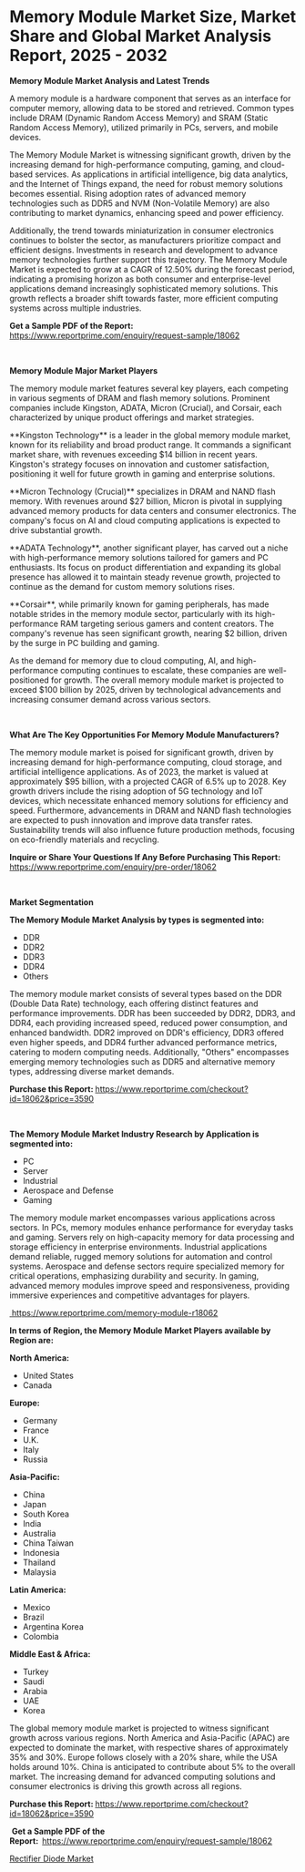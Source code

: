 <p><h1>Memory Module Market Size, Market Share and Global Market Analysis Report, 2025 - 2032</h1></p><p><strong>Memory Module Market Analysis and Latest Trends</strong></p>
<p><p>A memory module is a hardware component that serves as an interface for computer memory, allowing data to be stored and retrieved. Common types include DRAM (Dynamic Random Access Memory) and SRAM (Static Random Access Memory), utilized primarily in PCs, servers, and mobile devices. </p><p>The Memory Module Market is witnessing significant growth, driven by the increasing demand for high-performance computing, gaming, and cloud-based services. As applications in artificial intelligence, big data analytics, and the Internet of Things expand, the need for robust memory solutions becomes essential. Rising adoption rates of advanced memory technologies such as DDR5 and NVM (Non-Volatile Memory) are also contributing to market dynamics, enhancing speed and power efficiency.</p><p>Additionally, the trend towards miniaturization in consumer electronics continues to bolster the sector, as manufacturers prioritize compact and efficient designs. Investments in research and development to advance memory technologies further support this trajectory. The Memory Module Market is expected to grow at a CAGR of 12.50% during the forecast period, indicating a promising horizon as both consumer and enterprise-level applications demand increasingly sophisticated memory solutions. This growth reflects a broader shift towards faster, more efficient computing systems across multiple industries.</p></p>
<p><strong>Get a Sample PDF of the Report:&nbsp;</strong> <a href="https://www.reportprime.com/enquiry/request-sample/18062?utm_campaign=1159&utm_medium=2&utm_source=Github&utm_content=ia&utm_term=18032025&utm_id=memory-module">https://www.reportprime.com/enquiry/request-sample/18062</a></p>
<p>&nbsp;</p>
<p><strong>Memory Module Major Market Players</strong></p>
<p><p>The memory module market features several key players, each competing in various segments of DRAM and flash memory solutions. Prominent companies include Kingston, ADATA, Micron (Crucial), and Corsair, each characterized by unique product offerings and market strategies.</p><p>**Kingston Technology** is a leader in the global memory module market, known for its reliability and broad product range. It commands a significant market share, with revenues exceeding $14 billion in recent years. Kingston's strategy focuses on innovation and customer satisfaction, positioning it well for future growth in gaming and enterprise solutions.</p><p>**Micron Technology (Crucial)** specializes in DRAM and NAND flash memory. With revenues around $27 billion, Micron is pivotal in supplying advanced memory products for data centers and consumer electronics. The company's focus on AI and cloud computing applications is expected to drive substantial growth.</p><p>**ADATA Technology**, another significant player, has carved out a niche with high-performance memory solutions tailored for gamers and PC enthusiasts. Its focus on product differentiation and expanding its global presence has allowed it to maintain steady revenue growth, projected to continue as the demand for custom memory solutions rises.</p><p>**Corsair**, while primarily known for gaming peripherals, has made notable strides in the memory module sector, particularly with its high-performance RAM targeting serious gamers and content creators. The company's revenue has seen significant growth, nearing $2 billion, driven by the surge in PC building and gaming.</p><p>As the demand for memory due to cloud computing, AI, and high-performance computing continues to escalate, these companies are well-positioned for growth. The overall memory module market is projected to exceed $100 billion by 2025, driven by technological advancements and increasing consumer demand across various sectors.</p></p>
<p>&nbsp;</p>
<p><strong>What Are The Key Opportunities For Memory Module Manufacturers?</strong></p>
<p><p>The memory module market is poised for significant growth, driven by increasing demand for high-performance computing, cloud storage, and artificial intelligence applications. As of 2023, the market is valued at approximately $95 billion, with a projected CAGR of 6.5% up to 2028. Key growth drivers include the rising adoption of 5G technology and IoT devices, which necessitate enhanced memory solutions for efficiency and speed. Furthermore, advancements in DRAM and NAND flash technologies are expected to push innovation and improve data transfer rates. Sustainability trends will also influence future production methods, focusing on eco-friendly materials and recycling.</p></p>
<p><strong>Inquire or Share Your Questions If Any Before Purchasing This Report:</strong> <a href="https://www.reportprime.com/enquiry/pre-order/18062?utm_campaign=1159&utm_medium=2&utm_source=Github&utm_content=ia&utm_term=18032025&utm_id=memory-module">https://www.reportprime.com/enquiry/pre-order/18062</a></p>
<p>&nbsp;</p>
<p><strong>Market Segmentation</strong></p>
<p><strong>The Memory Module Market Analysis by types is segmented into:</strong></p>
<p><ul><li>DDR</li><li>DDR2</li><li>DDR3</li><li>DDR4</li><li>Others</li></ul></p>
<p><p>The memory module market consists of several types based on the DDR (Double Data Rate) technology, each offering distinct features and performance improvements. DDR has been succeeded by DDR2, DDR3, and DDR4, each providing increased speed, reduced power consumption, and enhanced bandwidth. DDR2 improved on DDR's efficiency, DDR3 offered even higher speeds, and DDR4 further advanced performance metrics, catering to modern computing needs. Additionally, "Others" encompasses emerging memory technologies such as DDR5 and alternative memory types, addressing diverse market demands.</p></p>
<p><strong>Purchase this Report:&nbsp;</strong><a href="https://www.reportprime.com/checkout?id=18062&price=3590&utm_campaign=1159&utm_medium=2&utm_source=Github&utm_content=ia&utm_term=18032025&utm_id=memory-module">https://www.reportprime.com/checkout?id=18062&price=3590</a></p>
<p>&nbsp;</p>
<p><strong>The Memory Module Market Industry Research by Application is segmented into:</strong></p>
<p><ul><li>PC</li><li>Server</li><li>Industrial</li><li>Aerospace and Defense</li><li>Gaming</li></ul></p>
<p><p>The memory module market encompasses various applications across sectors. In PCs, memory modules enhance performance for everyday tasks and gaming. Servers rely on high-capacity memory for data processing and storage efficiency in enterprise environments. Industrial applications demand reliable, rugged memory solutions for automation and control systems. Aerospace and defense sectors require specialized memory for critical operations, emphasizing durability and security. In gaming, advanced memory modules improve speed and responsiveness, providing immersive experiences and competitive advantages for players.</p></p>
<p><a href="https://www.reportprime.com/memory-module-r18062?utm_campaign=1159&utm_medium=2&utm_source=Github&utm_content=ia&utm_term=18032025&utm_id=memory-module">&nbsp;https://www.reportprime.com/memory-module-r18062</a></p>
<p><strong>In terms of Region, the Memory Module Market Players available by Region are:</strong></p>
<p>
    <p> <strong> North America: </strong>
        <ul>
            <li>United States</li>
            <li>Canada</li>
        </ul>
        </p> 
    <p> <strong> Europe: </strong>
        <ul>
            <li>Germany</li>
            <li>France</li>
            <li>U.K.</li>
            <li>Italy</li>
            <li>Russia</li>
        </ul>
        </p> 
    <p> <strong> Asia-Pacific: </strong>
        <ul>
            <li>China</li>
            <li>Japan</li>
            <li>South Korea</li>
            <li>India</li>
            <li>Australia</li>
            <li>China Taiwan</li>
            <li>Indonesia</li>
            <li>Thailand</li>
            <li>Malaysia</li>
        </ul>
        </p> 
    <p> <strong> Latin America: </strong>
        <ul>
            <li>Mexico</li>
            <li>Brazil</li>
            <li>Argentina Korea</li>
            <li>Colombia</li>
        </ul>
        </p> 
    <p> <strong> Middle East & Africa: </strong>
        <ul>
            <li>Turkey</li>
            <li>Saudi</li>
            <li>Arabia</li>
            <li>UAE</li>
            <li>Korea</li>
        </ul>
    </p>
    </p>
<p><p>The global memory module market is projected to witness significant growth across various regions. North America and Asia-Pacific (APAC) are expected to dominate the market, with respective shares of approximately 35% and 30%. Europe follows closely with a 20% share, while the USA holds around 10%. China is anticipated to contribute about 5% to the overall market. The increasing demand for advanced computing solutions and consumer electronics is driving this growth across all regions.</p></p>
<p><strong>Purchase this Report: </strong><a href="https://www.reportprime.com/checkout?id=18062&price=3590&utm_campaign=1159&utm_medium=2&utm_source=Github&utm_content=ia&utm_term=18032025&utm_id=memory-module">https://www.reportprime.com/checkout?id=18062&price=3590</a></p>
<p>&nbsp;<strong>Get a Sample PDF of the Report:&nbsp;&nbsp;</strong><a href="https://www.reportprime.com/enquiry/request-sample/18062?utm_campaign=1159&utm_medium=2&utm_source=Github&utm_content=ia&utm_term=18032025&utm_id=memory-module">https://www.reportprime.com/enquiry/request-sample/18062</a></p>
<p><strong></strong></p>
<p><p><a href="https://github.com/guyotkiferhi/Market-Research-Report-List-1/blob/main/rectifier-diode-market.md?utm_campaign=1159&utm_medium=2&utm_source=Github&utm_content=ia&utm_term=18032025&utm_id=memory-module">Rectifier Diode Market</a></p></p>
